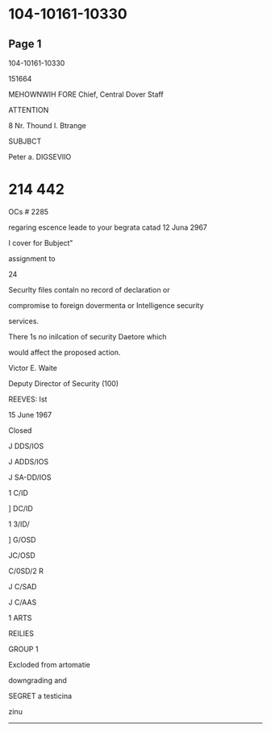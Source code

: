 # 104-10161-10330

## Page 1

104-10161-10330

151664

MEHOWNWIH FORE Chief, Central Dover Staff

ATTENTION

8 Nr. Thound I. Btrange

SUBJBCT

Peter a. DIGSEVIIO

# 214 442

OCs # 2285

regaring escence leade to your begrata catad 12 Juna 2967

I cover for Bubject"

assignment to

24

Securlty files contaln no record of declaration or

compromise to foreign dovermenta or Intelligence security

services.

There 1s no inilcation of security Daetore which

would affect the proposed action.

Victor E. Waite

Deputy Director of Security (100)

REEVES: Ist

15 June 1967

Closed

J DDS/IOS

J ADDS/IOS

J SA-DD/IOS

1 C/ID

] DC/ID

1 3/ID/

] G/OSD

JC/OSD

C/0SD/2 R

J C/SAD

J C/AAS

1 ARTS

REILIES

GROUP 1

Excloded from artomatie

downgrading and

SEGRET a testicina

zinu

---

